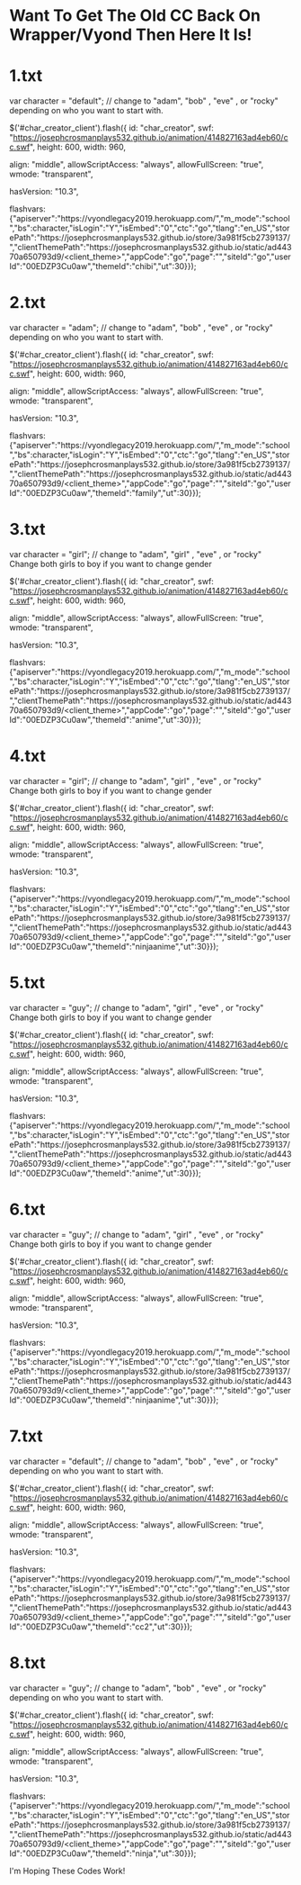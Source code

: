 <h1>Want To Get The Old CC Back On Wrapper/Vyond Then Here It Is!</h1>



<h1> 1.txt</h1>






var character = "default"; // change to "adam", "bob" , "eve" , or "rocky" depending on who you want to start with.

$('#char_creator_client').flash({
   id: "char_creator",
   swf: "https://josephcrosmanplays532.github.io/animation/414827163ad4eb60/cc.swf",
   height: 600,
   width: 960,

   align: "middle",
   allowScriptAccess: "always",
   allowFullScreen: "true",
   wmode: "transparent",

   hasVersion: "10.3",

   flashvars: {"apiserver":"https:\/\/vyondlegacy2019.herokuapp.com\/","m_mode":"school","bs":character,"isLogin":"Y","isEmbed":"0","ctc":"go","tlang":"en_US","storePath":"https:\/\/josephcrosmanplays532.github.io\/store\/3a981f5cb2739137\/<store>","clientThemePath":"https:\/\/josephcrosmanplays532.github.io\/static\/ad44370a650793d9\/<client_theme>","appCode":"go","page":"","siteId":"go","userId":"00EDZP3Cu0aw","themeId":"chibi","ut":30}});

  
  
  
  
  
  
  
  
  <h1> 2.txt</h1>
  
  
  
  
  
  
  
  
  
  
  
  
  
  
  
  var character = "adam"; // change to "adam", "bob" , "eve" , or "rocky" depending on who you want to start with.

$('#char_creator_client').flash({
   id: "char_creator",
   swf: "https://josephcrosmanplays532.github.io/animation/414827163ad4eb60/cc.swf",
   height: 600,
   width: 960,

   align: "middle",
   allowScriptAccess: "always",
   allowFullScreen: "true",
   wmode: "transparent",

   hasVersion: "10.3",

   flashvars: {"apiserver":"https:\/\/vyondlegacy2019.herokuapp.com\/","m_mode":"school","bs":character,"isLogin":"Y","isEmbed":"0","ctc":"go","tlang":"en_US","storePath":"https:\/\/josephcrosmanplays532.github.io\/store\/3a981f5cb2739137\/<store>","clientThemePath":"https:\/\/josephcrosmanplays532.github.io\/static\/ad44370a650793d9\/<client_theme>","appCode":"go","page":"","siteId":"go","userId":"00EDZP3Cu0aw","themeId":"family","ut":30}});
  
  
  
  
  
  
  
  
  
  
  
  
  
  
  
  <h1>3.txt</h1>
  
  
  
  
  
  
  
  
  
  
  
  
  
  
  var character = "girl"; // change to "adam", "girl" , "eve" , or "rocky" Change both girls to boy if you want to change gender

$('#char_creator_client').flash({
   id: "char_creator",
   swf: "https://josephcrosmanplays532.github.io/animation/414827163ad4eb60/cc.swf",
   height: 600,
   width: 960,

   align: "middle",
   allowScriptAccess: "always",
   allowFullScreen: "true",
   wmode: "transparent",

   hasVersion: "10.3",

   flashvars: {"apiserver":"https:\/\/vyondlegacy2019.herokuapp.com\/","m_mode":"school","bs":character,"isLogin":"Y","isEmbed":"0","ctc":"go","tlang":"en_US","storePath":"https:\/\/josephcrosmanplays532.github.io\/store\/3a981f5cb2739137\/<store>","clientThemePath":"https:\/\/josephcrosmanplays532.github.io\/static\/ad44370a650793d9\/<client_theme>","appCode":"go","page":"","siteId":"go","userId":"00EDZP3Cu0aw","themeId":"anime","ut":30}});
  
  
  
  
  
  
  
  
  
  
  
  
  
  
  
  
  
  
  
  
  
  
  
  
  
  <h1>4.txt</h1>
  
  
  
  
  
  
  
  
  
  
  
  
  
  
  
  var character = "girl"; // change to "adam", "girl" , "eve" , or "rocky" Change both girls to boy if you want to change gender

$('#char_creator_client').flash({
   id: "char_creator",
   swf: "https://josephcrosmanplays532.github.io/animation/414827163ad4eb60/cc.swf",
   height: 600,
   width: 960,

   align: "middle",
   allowScriptAccess: "always",
   allowFullScreen: "true",
   wmode: "transparent",

   hasVersion: "10.3",

   flashvars: {"apiserver":"https:\/\/vyondlegacy2019.herokuapp.com\/","m_mode":"school","bs":character,"isLogin":"Y","isEmbed":"0","ctc":"go","tlang":"en_US","storePath":"https:\/\/josephcrosmanplays532.github.io\/store\/3a981f5cb2739137\/<store>","clientThemePath":"https:\/\/josephcrosmanplays532.github.io\/static\/ad44370a650793d9\/<client_theme>","appCode":"go","page":"","siteId":"go","userId":"00EDZP3Cu0aw","themeId":"ninjaanime","ut":30}});

  
  
  
  
  
  
  
  
  
  
  
  
  
  
  
  
  
  
  
  
  
  
  
  
  
  
  
  
  
  
  
  
  
  
  
  
  
  
  
  
  
  
  
  
  <h1>5.txt</h1>
  
  
  
  
  
  
  
  
  
  
  
  
  
  
  
  
  
  
  
  
  
  
  
  
  
  
  
  
  
  
  
 var character = "guy"; // change to "adam", "girl" , "eve" , or "rocky" Change both girls to boy if you want to change gender

$('#char_creator_client').flash({
   id: "char_creator",
   swf: "https://josephcrosmanplays532.github.io/animation/414827163ad4eb60/cc.swf",
   height: 600,
   width: 960,

   align: "middle",
   allowScriptAccess: "always",
   allowFullScreen: "true",
   wmode: "transparent",

   hasVersion: "10.3",

   flashvars: {"apiserver":"https:\/\/vyondlegacy2019.herokuapp.com\/","m_mode":"school","bs":character,"isLogin":"Y","isEmbed":"0","ctc":"go","tlang":"en_US","storePath":"https:\/\/josephcrosmanplays532.github.io\/store\/3a981f5cb2739137\/<store>","clientThemePath":"https:\/\/josephcrosmanplays532.github.io\/static\/ad44370a650793d9\/<client_theme>","appCode":"go","page":"","siteId":"go","userId":"00EDZP3Cu0aw","themeId":"anime","ut":30}});
  
  
  
  
  
  
  
  
  
  
  
  
  
  
  
  
  
  
  
  
  
  
  
  
  
  
  
  
  
  
  
  
  
  
  
  
  
  
  <h1>6.txt</h1>
  
  
  
  
  
  
  
  
  
  
  
  
  
  
  
  
  
  
  
  
  
  
  
  
  
  
  
  
  
  
  
  
  var character = "guy"; // change to "adam", "girl" , "eve" , or "rocky" Change both girls to boy if you want to change gender

$('#char_creator_client').flash({
   id: "char_creator",
   swf: "https://josephcrosmanplays532.github.io/animation/414827163ad4eb60/cc.swf",
   height: 600,
   width: 960,

   align: "middle",
   allowScriptAccess: "always",
   allowFullScreen: "true",
   wmode: "transparent",

   hasVersion: "10.3",

   flashvars: {"apiserver":"https:\/\/vyondlegacy2019.herokuapp.com\/","m_mode":"school","bs":character,"isLogin":"Y","isEmbed":"0","ctc":"go","tlang":"en_US","storePath":"https:\/\/josephcrosmanplays532.github.io\/store\/3a981f5cb2739137\/<store>","clientThemePath":"https:\/\/josephcrosmanplays532.github.io\/static\/ad44370a650793d9\/<client_theme>","appCode":"go","page":"","siteId":"go","userId":"00EDZP3Cu0aw","themeId":"ninjaanime","ut":30}});
  
  
  
  
  
  
  
  
  
  
  
  
  
  
  
  
  
  
  
  
  
  
  
  
  
  
  
  
  
  
  
  
  <h1>7.txt</h1>
  
  
  
  
  
  
  
  
  
  
  
  
  
  
  
  
  
  
  
  
  
  
  
  
  
  
  
  
  
  
  
  
  
  
  
  
  
  
  
  
  
  
  
  
  var character = "default"; // change to "adam", "bob" , "eve" , or "rocky" depending on who you want to start with.

$('#char_creator_client').flash({
   id: "char_creator",
   swf: "https://josephcrosmanplays532.github.io/animation/414827163ad4eb60/cc.swf",
   height: 600,
   width: 960,

   align: "middle",
   allowScriptAccess: "always",
   allowFullScreen: "true",
   wmode: "transparent",

   hasVersion: "10.3",

   flashvars: {"apiserver":"https:\/\/vyondlegacy2019.herokuapp.com\/","m_mode":"school","bs":character,"isLogin":"Y","isEmbed":"0","ctc":"go","tlang":"en_US","storePath":"https:\/\/josephcrosmanplays532.github.io\/store\/3a981f5cb2739137\/<store>","clientThemePath":"https:\/\/josephcrosmanplays532.github.io\/static\/ad44370a650793d9\/<client_theme>","appCode":"go","page":"","siteId":"go","userId":"00EDZP3Cu0aw","themeId":"cc2","ut":30}});
  
  
  
  
  
  
  
  
  
  
  
  
  
  
  
  
  
  
  
  
  
  
  
  
  
  
  
  
  
  
  
  
  
  
  
  
  
  
  
  
  
  
  
  
  
  
  
  
  
  
  <h1>8.txt</h1>
  
  
  
  
  
  
  
  
  
  
  
  
  
  
  
  
  
  
  
  
  
  
  
  
  
  
  
  
  
  
  
  
  
  
  
  
  
  var character = "guy"; // change to "adam", "bob" , "eve" , or "rocky" depending on who you want to start with.

$('#char_creator_client').flash({
   id: "char_creator",
   swf: "https://josephcrosmanplays532.github.io/animation/414827163ad4eb60/cc.swf",
   height: 600,
   width: 960,

   align: "middle",
   allowScriptAccess: "always",
   allowFullScreen: "true",
   wmode: "transparent",

   hasVersion: "10.3",

   flashvars: {"apiserver":"https:\/\/vyondlegacy2019.herokuapp.com\/","m_mode":"school","bs":character,"isLogin":"Y","isEmbed":"0","ctc":"go","tlang":"en_US","storePath":"https:\/\/josephcrosmanplays532.github.io\/store\/3a981f5cb2739137\/<store>","clientThemePath":"https:\/\/josephcrosmanplays532.github.io\/static\/ad44370a650793d9\/<client_theme>","appCode":"go","page":"","siteId":"go","userId":"00EDZP3Cu0aw","themeId":"ninja","ut":30}});
  
  
  
  
  
  
  
  
  
  
  
  
  
  
  
  
  
  
  
  
  
  
  
  
  
  I'm Hoping These Codes Work!
